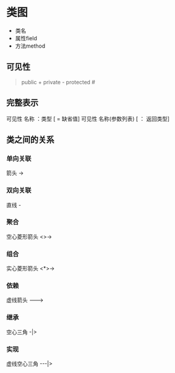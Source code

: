 # 类图

+ 类名
+ 属性field
+ 方法method

## 可见性

> public +
> private -
> protected #

## 完整表示

可见性  名称 ：类型 [ = 缺省值]
可见性  名称(参数列表) [ ： 返回类型]

## 类之间的关系

### 单向关联

箭头 ->

### 双向关联

直线 -

### 聚合

空心菱形箭头 <>->

### 组合

实心菱形箭头 <*>->

### 依赖

虚线箭头 --->

### 继承

空心三角 -|>

### 实现

虚线空心三角 ---|>
